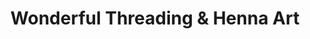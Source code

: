 ---
title: "Wonderful Threading & Henna Art"
url: /fresno/wonderful-threading-and-henna-art/
shop: beauty
---